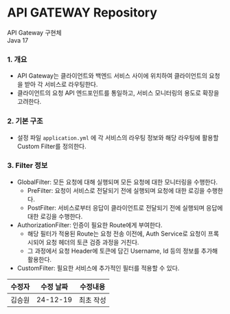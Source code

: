 # API GATEWAY Repository
API Gateway 구현체\
Java 17
### 1. 개요
- API Gateway는 클라이언트와 백엔드 서비스 사이에 위치하여 클라이언트의 요청을 받아 각 서비스로 라우팅한다.
- 클라이언트의 요청 API 엔드포인트를 통일하고, 서비스 모니터링의 용도로 확장을 고려한다.


### 2. 기본 구조
- 설정 파일 `application.yml` 에 각 서비스의 라우팅 정보와 해당 라우팅에 활용할 Custom Filter를 정의한다.


### 3. Filter 정보
- GlobalFilter: 모든 요청에 대해 실행되며 모든 요청에 대한 모니터링을 수행한다.
    - PreFilter: 요청이 서비스로 전달되기 전에 실행되며 요청에 대한 로깅을 수행한다.
    - PostFilter: 서비스로부터 응답이 클라이언트로 전달되기 전에 실행되며 응답에 대한 로깅을 수행한다.
- AuthorizationFilter: 인증이 필요한 Route에게 부여한다.
  - 해당 필터가 적용된 Route는 요청 전송 이전에, Auth Service로 요청이 프록시되어 요청 헤더의 토큰 검증 과정을 거친다.
  - 그 과정에서 요청 Header에 토큰에 담긴 Username, Id 등의 정보를 추가해 활용한다.
- CustomFilter: 필요한 서비스에 추가적인 필터를 적용할 수 있다. 

| 수정자 | 수정 날짜    | 수정내용  |
|-----|----------|-------|
| 김승원 | 24-12-19 | 최초 작성 |  
